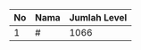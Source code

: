 | No | Nama            | Jumlah Level |
|----|-----------------|--------------|
| 1  | #    |    1066        |

